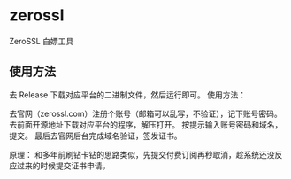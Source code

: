 # zerossl

ZeroSSL 白嫖工具

## 使用方法

去 Release 下载对应平台的二进制文件，然后运行即可。
使用方法：

去官网（zerossl.com）注册个账号（邮箱可以乱写，不验证），记下账号密码。
去前面开源地址下载对应平台的程序，解压打开。
按提示输入账号密码和域名，提交。
最后去官网后台完成域名验证，签发证书。


原理：
和多年前刷钻卡钻的思路类似，先提交付费订阅再秒取消，趁系统还没反应过来的时候提交证书申请。
